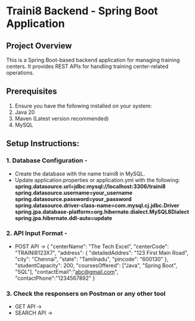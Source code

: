 # Traini8 Backend - Spring Boot Application

## Project Overview
This is a Spring Boot-based backend application for managing training centers. It provides REST APIs for handling training center-related operations.

## Prerequisites
1. Ensure you have the following installed on your system:
2. Java 20
3. Maven (Latest version recommended)
4. MySQL

## Setup Instructions:
### 1. Database Configuration -
* Create the database with the name traini8 in MySQL.
* Update application.properties or application.yml with the following:
      **spring.datasource.url=jdbc:mysql://localhost:3306/traini8**
      **spring.datasource.username=your_username**
      **spring.datasource.password=your_password**
      **spring.datasource.driver-class-name=com.mysql.cj.jdbc.Driver**
      **spring.jpa.database-platform=org.hibernate.dialect.MySQL8Dialect**
      **spring.jpa.hibernate.ddl-auto=update**

### 2. API Input Format -
* POST API ->
   {
  "centerName": "The Tech Excel",
  "centerCode": "TRAINI8123X7",
  "address": {
    "detailedAddres": "123 First Main Road",
    "city": "Chennai",
    "state": "Tamilnadu",
    "pincode": "600130"
  },
  "studentCapacity": 200,
  "coursesOffered": ["Java", "Spring Boot", "SQL"],
  "contactEmail":"abc@gmail.com",
  "contactPhone":"1234567892"
}


### 3. Check the responsers on Postman or any other tool
* GET API ->
* SEARCH API ->

